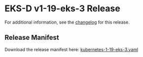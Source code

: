 # EKS-D v1-19-eks-3 Release

For additional information, see the [changelog](CHANGELOG-v1-19-eks-3.md) for this release.

## Release Manifest
Download the release manifest here: [kubernetes-1-19-eks-3.yaml](https://distro.eks.amazonaws.com/kubernetes-1-19/kubernetes-1-19-eks-3.yaml)
